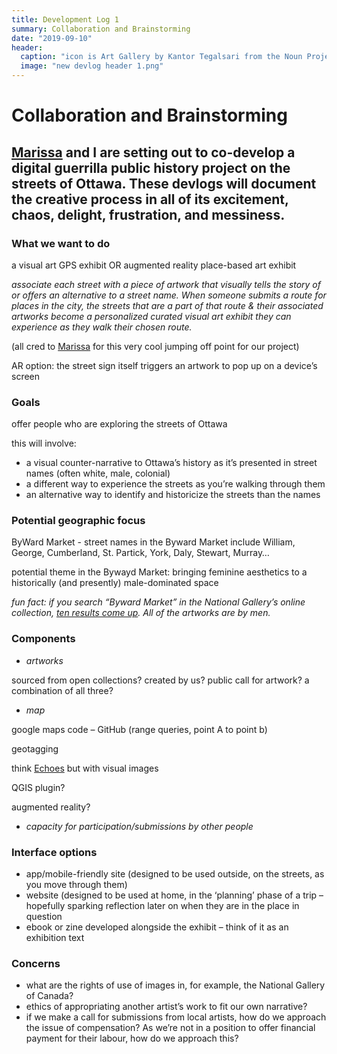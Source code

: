 ```yaml
---
title: Development Log 1
summary: Collaboration and Brainstorming 
date: "2019-09-10" 
header:
  caption: "icon is Art Gallery by Kantor Tegalsari from the Noun Project"
  image: "new devlog header 1.png"
--- 
```

# Collaboration and Brainstorming 
## [Marissa](https://marissafoley.netlify.com/) and I are setting out to co-develop a digital guerrilla public history project on the streets of Ottawa. These devlogs will document the creative process in all of its excitement, chaos, delight, frustration, and messiness.  

### What we want to do
a visual art GPS exhibit OR augmented reality place-based art exhibit 

*associate each street with a piece of artwork that visually tells the story of or offers an alternative to a street name. When someone submits a route for places in the city, the streets that are a part of that route & their associated artworks become a personalized curated visual art exhibit they can experience as they walk their chosen route.*

(all cred to [Marissa](https://marissafoley.netlify.com) for this very cool jumping off point for our project)

AR option: the street sign itself triggers an artwork to pop up on a device’s screen   

### Goals
offer people who are exploring the streets of Ottawa 

this will involve: 
+ a visual counter-narrative to Ottawa’s history as it’s presented in street names (often white, male, colonial) 
+ a different way to experience the streets as you’re walking through them
+ an alternative way to identify and historicize the streets than the names 

### Potential geographic focus
ByWard Market - street names in the Byward Market include William, George, Cumberland, St. Partick, York, Daly, Stewart, Murray… 

potential theme in the Bywayd Market: bringing feminine aesthetics to a historically (and presently) male-dominated space 

*fun fact: if you search “Byward Market” in the National Gallery’s online collection, [ten results come up](https://www.gallery.ca/collection/search-the-collection?search_api_views_fulltext=byward%20market%20&sort_by=search_api_relevance). All of the artworks are by men.* 

### Components 
+ *artworks* 

sourced from open collections? created by us? public call for artwork? a combination of all three?

+ *map* 

google maps code – GitHub (range queries, point A to point b)

geotagging 

think [Echoes](https://echoes.xyz/) but with visual images

QGIS plugin? 

augmented reality? 

+ *capacity for participation/submissions by other people*

### Interface options
+ app/mobile-friendly site (designed to be used outside, on the streets, as you move through them)
+ website (designed to be used at home, in the ‘planning’ phase of a trip – hopefully sparking reflection later on when they are in the place in question 
+ ebook or zine developed alongside the exhibit – think of it as an exhibition text 

### Concerns 
+ what are the rights of use of images in, for example, the National Gallery of Canada? 
+ ethics of appropriating another artist’s work to fit our own narrative? 
+ if we make a call for submissions from local artists, how do we approach the issue of compensation? As we’re not in a position to offer financial payment for their labour, how do we approach this? 
